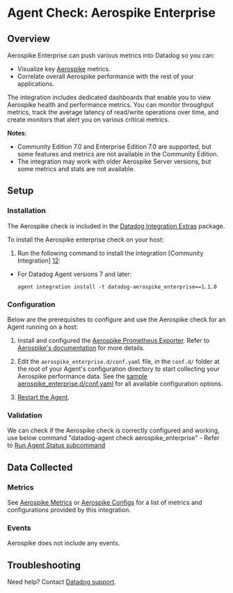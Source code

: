 # Agent Check: Aerospike Enterprise

## Overview

Aerospike Enterprise can push various metrics into Datadog so you can:

- Visualize key [Aerospike][1] metrics.
- Correlate overall Aerospike performance with the rest of your applications.

The integration includes dedicated dashboards that enable you to view Aerospike health and performance metrics. You can monitor throughput metrics, track the average latency of read/write operations over time, and create monitors that alert you on various critical metrics.

**Notes**:
- Community Edition 7.0 and Enterprise Edition 7.0 are supported, but some features and metrics are not available in the Community Edition.
- The integration may work with older Aerospike Server versions, but some metrics and stats are not available.

## Setup

### Installation

The Aerospike check is included in the [Datadog Integration Extras][2] package.

To install the Aerospike enterprise check on your host:

1. Run the following command to install the integration [Community Integration] [12]:

- For Datadog Agent versions 7 and later:
   ```shell
   agent integration install -t datadog-aerospike_enterprise==1.1.0
   ```

### Configuration

Below are the prerequisites to configure and use the Aerospike check for an Agent running on a host:

1. Install and configured the [Aerospike Prometheus Exporter][10]. Refer to [Aerospike's documentation][11] for more details.

2. Edit the `aerospike_enterprise.d/conf.yaml` file, in the `conf.d/` folder at the root of your Agent's configuration directory to start collecting your Aerospike performance data. See the [sample aerospike_enterprise.d/conf.yaml][4] for all available configuration options.

3. [Restart the Agent][5].

### Validation

We can check if the Aerospike check is correctly configured and working, use below command
"datadog-agent check aerospike_enterprise" - Refer to [Run Agent Status subcommand][6]

## Data Collected

### Metrics

See [Aerospike Metrics][8] or [Aerospike Configs][9] for a list of metrics and configurations provided by this integration.

### Events

Aerospike does not include any events.

## Troubleshooting

Need help? Contact [Datadog support][3].

[1]: https://aerospike.com
[2]: https://github.com/aerospike/datadog-integrations-extras/
[3]: https://aerospike.com
[4]: https://github.com/DataDog/integrations-extras/blob/master/aerospike_enterprise/datadog_checks/aerospike_enterprise/data/conf.yaml.example
[5]: https://docs.datadoghq.com/agent/guide/agent-commands/#start-stop-and-restart-the-agent
[6]: https://docs.datadoghq.com/agent/guide/agent-commands/#agent-status-and-information
[7]: https://github.com/DataDog/integrations-extras/blob/master/aerospike/metadata.csv
[8]: https://aerospike.com/docs/database/reference/metrics
[9]: https://aerospike.com/docs/database/reference/config
[10]: https://github.com/aerospike/aerospike-prometheus-exporter
[11]: https://aerospike.com/docs/database/observe/monitor/components/
[12]: https://docs.datadoghq.com/agent/guide/use-community-integrations/
